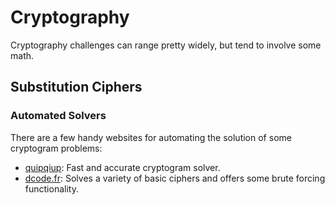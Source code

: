 # Cryptography

Cryptography challenges can range pretty widely, but tend to involve some math.

## Substitution Ciphers

### Automated Solvers

There are a few handy websites for automating the solution of some cryptogram problems:

* [quipqiup](https://quipqiup.com/): Fast and accurate cryptogram solver.
* [dcode.fr](https://www.dcode.fr/en): Solves a variety of basic ciphers and offers some brute forcing functionality.
